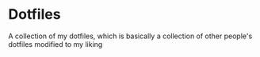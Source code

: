 # Dotfiles
A collection of my dotfiles, which is basically a collection of other people's dotfiles modified to my liking

